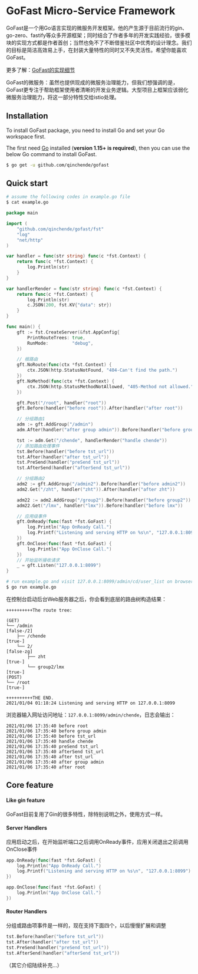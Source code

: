 # GoFast Micro-Service Framework

GoFast是一个用Go语言实现的微服务开发框架。他的产生源于目前流行的gin、go-zero、fastify等众多开源框架；同时结合了作者多年的开发实践经验，很多模块的实现方式都是作者首创；当然也免不了不断借鉴社区中优秀的设计理念。我们的目标是简洁高效易上手，在封装大量特性的同时又不失灵活性。希望你能喜欢GoFast。

更多了解：[GoFast的实现细节](https://chende.ren/tags/gofast-intr/)

GoFast的微服务：虽然也提供现成的微服务治理能力，但我们想强调的是，GoFast更专注于帮助框架使用者清晰的开发业务逻辑。大型项目上框架应该弱化微服务治理能力，将这一部分特性交给istio处理。

## Installation

To install GoFast package, you need to install Go and set your Go workspace first.

The first need [Go](https://golang.org/) installed (**version 1.15+ is required**), then you can use the below Go command to install GoFast.

```sh
$ go get -u github.com/qinchende/gofast
```

## Quick start

```sh
# assume the following codes in example.go file
$ cat example.go
```

```go
package main

import (
	"github.com/qinchende/gofast/fst"
	"log"
	"net/http"
)

var handler = func(str string) func(c *fst.Context) {
	return func(c *fst.Context) {
		log.Println(str)
	}
}

var handlerRender = func(str string) func(c *fst.Context) {
	return func(c *fst.Context) {
		log.Println(str)
		c.JSON(200, fst.KV{"data": str})
	}
}

func main() {
	gft := fst.CreateServer(&fst.AppConfig{
		PrintRouteTrees: true,
		RunMode:         "debug",
	})

	// 根路由
	gft.NoRoute(func(ctx *fst.Context) {
		ctx.JSON(http.StatusNotFound, "404-Can't find the path.")
	})
	gft.NoMethod(func(ctx *fst.Context) {
		ctx.JSON(http.StatusMethodNotAllowed, "405-Method not allowed.")
	})

	gft.Post("/root", handler("root"))
	gft.Before(handler("before root")).After(handler("after root"))

	// 分组路由1
	adm := gft.AddGroup("/admin")
	adm.After(handler("after group admin")).Before(handler("before group admin"))

	tst := adm.Get("/chende", handlerRender("handle chende"))
	// 添加路由处理事件
	tst.Before(handler("before tst_url"))
	tst.After(handler("after tst_url"))
	tst.PreSend(handler("preSend tst_url"))
	tst.AfterSend(handler("afterSend tst_url"))

	// 分组路由2
	adm2 := gft.AddGroup("/admin2").Before(handler("before admin2"))
	adm2.Get("/zht", handler("zht")).After(handler("after zht"))

	adm22 := adm2.AddGroup("/group2").Before(handler("before group2"))
	adm22.Get("/lmx", handler("lmx")).Before(handler("before lmx"))

	// 应用级事件
	gft.OnReady(func(fast *fst.GoFast) {
		log.Println("App OnReady Call.")
		log.Printf("Listening and serving HTTP on %s\n", "127.0.0.1:8099")
	})
	gft.OnClose(func(fast *fst.GoFast) {
		log.Println("App OnClose Call.")
	})
	// 开始监听接收请求
	_ = gft.Listen("127.0.0.1:8099")
}

```

```sh
# run example.go and visit 127.0.0.1:8099/admin/cd/user_list on browser
$ go run example.go
```

在控制台启动后台Web服务器之后，你会看到底层的路由树构造结果：

```
++++++++++The route tree:

(GET)
└── /admin                                                       [false-/2]
    ├── /chende                                                  [true-]
    └── 2/                                                       [false-zg]
        ├── zht                                                  [true-]
        └── group2/lmx                                           [true-]
(POST)
└── /root                                                        [true-]

++++++++++THE END.
2021/01/04 01:18:24 Listening and serving HTTP on 127.0.0.1:8099
```

浏览器输入网址访问地址：`127.0.0.1:8099/admin/chende`，日志会输出：

```
2021/01/06 17:35:40 before root
2021/01/06 17:35:40 before group admin
2021/01/06 17:35:40 before tst_url
2021/01/06 17:35:40 handle chende
2021/01/06 17:35:40 preSend tst_url
2021/01/06 17:35:40 afterSend tst_url
2021/01/06 17:35:40 after tst_url
2021/01/06 17:35:40 after group admin
2021/01/06 17:35:40 after root
```

## Core feature

#### Like gin feature
GoFast目前复用了Gin的很多特性，除特别说明之外，使用方式一样。

#### Server Handlers

应用启动之后，在开始监听端口之后调用OnReady事件，应用关闭退出之前调用OnClose事件
```go
app.OnReady(func(fast *fst.GoFast) {
	log.Println("App OnReady Call.")
	log.Printf("Listening and serving HTTP on %s\n", "127.0.0.1:8099")
})

app.OnClose(func(fast *fst.GoFast) {
	log.Println("App OnClose Call.")
})

```

#### Router Handlers

分组或路由项事件是一样的，现在支持下面四个，以后慢慢扩展和调整
```go
tst.Before(handler("before tst_url"))
tst.After(handler("after tst_url"))
tst.PreSend(handler("preSend tst_url"))
tst.AfterSend(handler("afterSend tst_url"))
```

（其它介绍陆续补充...）